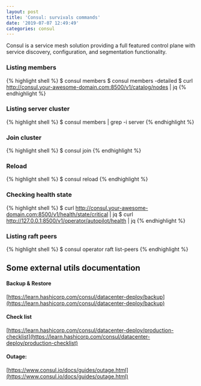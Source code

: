 ```yaml
---
layout: post
title: 'Consul: survivals commands'
date: '2019-07-07 12:49:49'
categories: consul
---
```


Consul is a service mesh solution providing a full featured control plane with service discovery, configuration, and segmentation functionality.

### Listing members

{% highlight shell %}
$ consul members
$ consul members -detailed
$ curl http://consul.your-awesome-domain.com:8500/v1/catalog/nodes | jq
{% endhighlight %}

### Listing server cluster

{% highlight shell %}
$ consul members | grep -i server
{% endhighlight %}

### Join cluster

{% highlight shell %}
$ consul join <ip>
{% endhighlight %}

### Reload

{% highlight shell %}
$ consul reload
{% endhighlight %}

### Checking health state

{% highlight shell %}
$ curl http://consul.your-awesome-domain.com:8500/v1/health/state/critical | jq
$ curl http://127.0.0.1:8500/v1/operator/autopilot/health | jq
{% endhighlight %}

###  Listing raft peers

{% highlight shell %}
$ consul operator raft list-peers
{% endhighlight %}

## Some external utils documentation

#### Backup & Restore

[https://learn.hashicorp.com/consul/datacenter-deploy/backup](https://learn.hashicorp.com/consul/datacenter-deploy/backup)

#### Check list

[https://learn.hashicorp.com/consul/datacenter-deploy/production-checklist](https://learn.hashicorp.com/consul/datacenter-deploy/production-checklist)

#### Outage:

[https://www.consul.io/docs/guides/outage.html](https://www.consul.io/docs/guides/outage.html)


